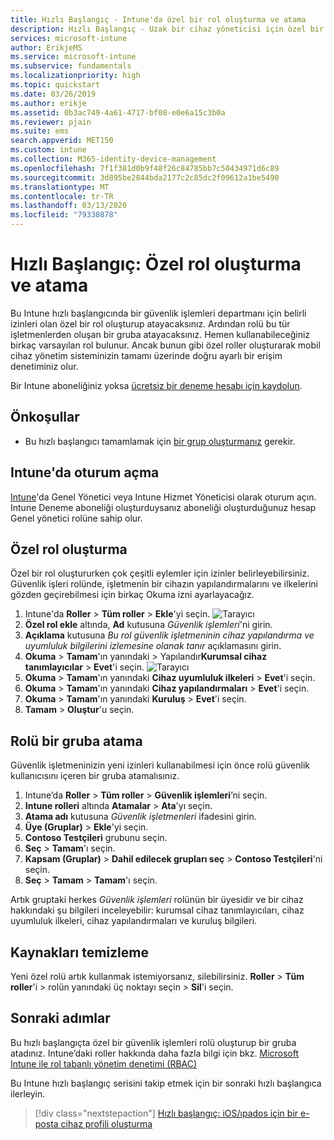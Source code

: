 ```yaml
---
title: Hızlı Başlangıç - Intune'da özel bir rol oluşturma ve atama
description: Hızlı Başlangıç - Uzak bir cihaz yöneticisi için özel bir rol oluşturun ve atayın.
services: microsoft-intune
author: ErikjeMS
ms.service: microsoft-intune
ms.subservice: fundamentals
ms.localizationpriority: high
ms.topic: quickstart
ms.date: 03/26/2019
ms.author: erikje
ms.assetid: 0b3ac749-4a61-4717-bf08-e0e6a15c3b0a
ms.reviewer: pjain
ms.suite: ems
search.appverid: MET150
ms.custom: intune
ms.collection: M365-identity-device-management
ms.openlocfilehash: 7f1f381d0b9f48f26c84785bb7c50434971d6c89
ms.sourcegitcommit: 3d895be2844bda2177c2c85dc2f09612a1be5490
ms.translationtype: MT
ms.contentlocale: tr-TR
ms.lasthandoff: 03/13/2020
ms.locfileid: "79330878"
---
```

# <a name="quickstart-create-and-assign-a-custom-role"></a>Hızlı Başlangıç: Özel rol oluşturma ve atama

Bu Intune hızlı başlangıcında bir güvenlik işlemleri departmanı için belirli izinleri olan özel bir rol oluşturup atayacaksınız. Ardından rolü bu tür işletmenlerden oluşan bir gruba atayacaksınız. Hemen kullanabileceğiniz birkaç varsayılan rol bulunur. Ancak bunun gibi özel roller oluşturarak mobil cihaz yönetim sisteminizin tamamı üzerinde doğru ayarlı bir erişim denetiminiz olur.

Bir Intune aboneliğiniz yoksa [ücretsiz bir deneme hesabı için kaydolun](free-trial-sign-up.md).

## <a name="prerequisites"></a>Önkoşullar

- Bu hızlı başlangıcı tamamlamak için [bir grup oluşturmanız](quickstart-create-group.md) gerekir.

## <a name="sign-in-to-intune"></a>Intune'da oturum açma

[Intune](https://aka.ms/intuneportal)'da Genel Yönetici veya Intune Hizmet Yöneticisi olarak oturum açın. Intune Deneme aboneliği oluşturduysanız aboneliği oluşturduğunuz hesap Genel yönetici rolüne sahip olur.

## <a name="create-a-custom-role"></a>Özel rol oluşturma

Özel bir rol oluştururken çok çeşitli eylemler için izinler belirleyebilirsiniz. Güvenlik işleri rolünde, işletmenin bir cihazın yapılandırmalarını ve ilkelerini gözden geçirebilmesi için birkaç Okuma izni ayarlayacağız.

1. Intune'da **Roller** > **Tüm roller** > **Ekle**'yi seçin.
![Tarayıcı](./media/quickstart-create-custom-role/add-custom-role.png)
2. **Özel rol ekle** altında, **Ad** kutusuna *Güvenlik işlemleri*'ni girin.
3. **Açıklama** kutusuna *Bu rol güvenlik işletmeninin cihaz yapılandırma ve uyumluluk bilgilerini izlemesine olanak tanır* açıklamasını girin.
4. **Okuma** > **Tamam**'ın yanındaki  > Yapılandır**Kurumsal cihaz tanımlayıcılar** > **Evet**'i seçin.
![Tarayıcı](./media/quickstart-create-custom-role/corp-device-id-read.png)
5. **Okuma** > **Tamam**'ın yanındaki **Cihaz uyumluluk ilkeleri** > **Evet**'i seçin.
6. **Okuma** > **Tamam**'ın yanındaki **Cihaz yapılandırmaları** > **Evet**'i seçin.
7. **Okuma** > **Tamam**'ın yanındaki **Kuruluş** > **Evet**'i seçin.
8. **Tamam** > **Oluştur**'u seçin.

## <a name="assign-the-role-to-a-group"></a>Rolü bir gruba atama

Güvenlik işletmeninizin yeni izinleri kullanabilmesi için önce rolü güvenlik kullanıcısını içeren bir gruba atamalısınız.

1. Intune’da **Roller** > **Tüm roller** > **Güvenlik işlemleri**’ni seçin.
2. **Intune rolleri** altında **Atamalar** > **Ata**'yı seçin.
3. **Atama adı** kutusuna *Güvenlik işletmenleri* ifadesini girin.
4. **Üye (Gruplar)**  > **Ekle**'yi seçin.
5. **Contoso Testçileri** grubunu seçin.
6. **Seç** > **Tamam**'ı seçin.
7. **Kapsam (Gruplar)**  > **Dahil edilecek grupları seç** > **Contoso Testçileri**'ni seçin.
8. **Seç** > **Tamam** > **Tamam**'ı seçin.

Artık gruptaki herkes *Güvenlik işlemleri* rolünün bir üyesidir ve bir cihaz hakkındaki şu bilgileri inceleyebilir: kurumsal cihaz tanımlayıcıları, cihaz uyumluluk ilkeleri, cihaz yapılandırmaları ve kuruluş bilgileri.

## <a name="clean-up-resources"></a>Kaynakları temizleme

Yeni özel rolü artık kullanmak istemiyorsanız, silebilirsiniz. **Roller** > **Tüm roller**'i > rolün yanındaki üç noktayı seçin > **Sil**'i seçin.

## <a name="next-steps"></a>Sonraki adımlar

Bu hızlı başlangıçta özel bir güvenlik işlemleri rolü oluşturup bir gruba atadınız. Intune’daki roller hakkında daha fazla bilgi için bkz. [Microsoft Intune ile rol tabanlı yönetim denetimi (RBAC)](role-based-access-control.md)

Bu Intune hızlı başlangıç serisini takip etmek için bir sonraki hızlı başlangıca ilerleyin.

> [!div class="nextstepaction"]
> [Hızlı başlangıç: iOS/ıpados için bir e-posta cihaz profili oluşturma](../configuration/quickstart-email-profile.md)
